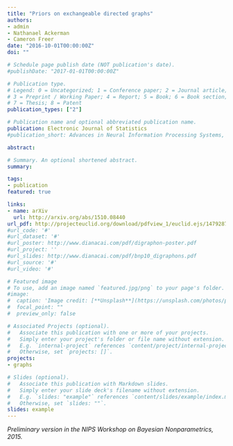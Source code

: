 ```yaml
---
title: "Priors on exchangeable directed graphs"
authors:
- admin
- Nathanael Ackerman
- Cameron Freer
date: "2016-10-01T00:00:00Z"
doi: ""

# Schedule page publish date (NOT publication's date).
#publishDate: "2017-01-01T00:00:00Z"

# Publication type.
# Legend: 0 = Uncategorized; 1 = Conference paper; 2 = Journal article;
# 3 = Preprint / Working Paper; 4 = Report; 5 = Book; 6 = Book section;
# 7 = Thesis; 8 = Patent
publication_types: ["2"]

# Publication name and optional abbreviated publication name.
publication: Electronic Journal of Statistics
#publication_short: Advances in Neural Information Processing Systems, 2016

abstract:

# Summary. An optional shortened abstract.
summary:

tags:
- publication
featured: true

links:
- name: arXiv
  url: http://arxiv.org/abs/1510.08440
url_pdf: http://projecteuclid.org/download/pdfview_1/euclid.ejs/1479287229
#url_code: '#'
#url_dataset: '#'
#url_poster: http://www.dianacai.com/pdf/digraphon-poster.pdf
#url_project: ''
#url_slides: http://www.dianacai.com/pdf/bnp10_digraphons.pdf
#url_source: '#'
#url_video: '#'

# Featured image
# To use, add an image named `featured.jpg/png` to your page's folder.
#image:
#  caption: 'Image credit: [**Unsplash**](https://unsplash.com/photos/pLCdAaMFLTE)'
#  focal_point: ""
#  preview_only: false

# Associated Projects (optional).
#   Associate this publication with one or more of your projects.
#   Simply enter your project's folder or file name without extension.
#   E.g. `internal-project` references `content/project/internal-project/index.md`.
#   Otherwise, set `projects: []`.
projects:
- graphs

# Slides (optional).
#   Associate this publication with Markdown slides.
#   Simply enter your slide deck's filename without extension.
#   E.g. `slides: "example"` references `content/slides/example/index.md`.
#   Otherwise, set `slides: ""`.
slides: example
---
```


<i>Preliminary version in the NIPS Workshop on Bayesian Nonparametrics, 2015. </i>


